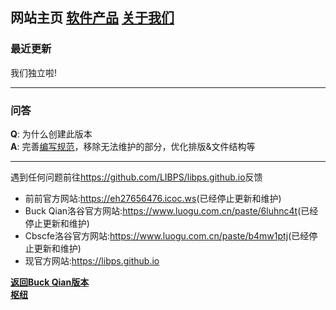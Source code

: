 ## 网站主页 [软件产品](products.md) [关于我们](about_us.md)

### 最近更新
我们独立啦!

---
### 问答
**Q**: 为什么创建此版本\
**A**: 完善[编写规范](index.md "文件夹大驼峰, 文件名下划线。超链接带后缀")，移除无法维护的部分，优化排版&文件结构等

---
遇到任何问题前往<https://github.com/LIBPS/libps.github.io>反馈

- 前前官方网站:<https://eh27656476.icoc.ws>(已经停止更新和维护)
- Buck Qian洛谷官方网站:<https://www.luogu.com.cn/paste/6luhnc4t>(已经停止更新和维护)
- Cbscfe洛谷官方网站:<https://www.luogu.com.cn/paste/b4mw1ptj>(已经停止更新和维护)
- 现官方网站:<https://libps.github.io>

**[返回Buck Qian版本](../zh/index.md)**\
**[枢纽](../port.md)**